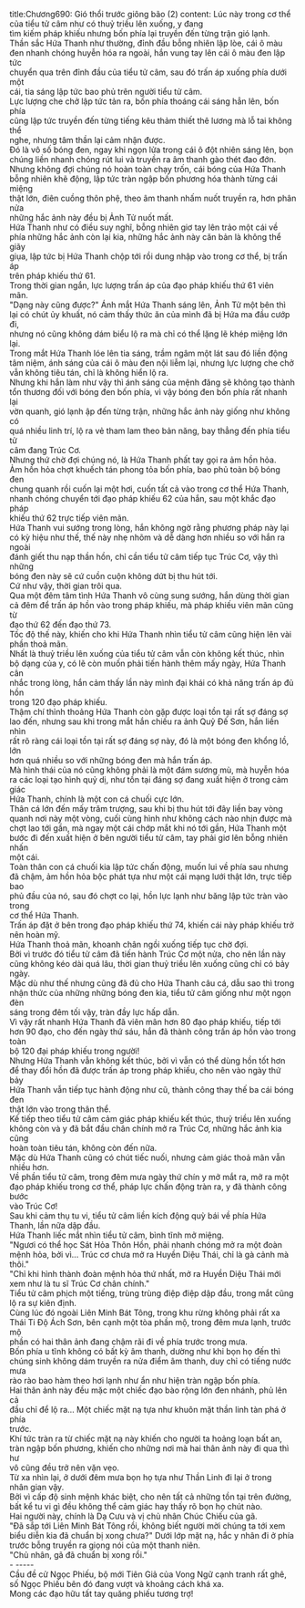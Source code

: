 title:Chương690: Gió thổi trước giông bão (2)
content:
Lúc này trong cơ thể của tiểu tử câm như có thuỷ triều lên xuống, y đang<br>tìm kiếm pháp khiếu nhưng bốn phía lại truyền đến từng trận gió lạnh.<br>Thần sắc Hứa Thanh như thường, đỉnh đầu bỗng nhiên lập lòe, cái ô màu<br>đen nhanh chóng huyễn hóa ra ngoài, hắn vung tay lên cái ô màu đen lập tức<br>chuyển qua trên đỉnh đầu của tiểu tử câm, sau đó trấn áp xuống phía dưới một<br>cái, tia sáng lập tức bao phủ trên người tiểu tử câm.<br>Lực lượng che chở lập tức tản ra, bốn phía thoáng cái sáng hẳn lên, bốn phía<br>cũng lập tức truyền đến từng tiếng kêu thảm thiết thê lương mà lỗ tai không thể<br>nghe, nhưng tâm thần lại cảm nhận được.<br>Đó là vô số bóng đen, ngay khi ngọn lửa trong cái ô đột nhiên sáng lên, bọn<br>chúng liền nhanh chóng rút lui và truyền ra âm thanh gào thét đao đớn.<br>Nhưng không đợi chúng nó hoàn toàn chạy trốn, cái bóng của Hứa Thanh<br>bỗng nhiên khẽ động, lập tức tràn ngập bốn phương hóa thành từng cái miệng<br>thật lớn, điên cuồng thôn phệ, theo âm thanh nhấm nuốt truyền ra, hơn phân nửa<br>những hắc ảnh này đều bị Ảnh Tử nuốt mất.<br>Hứa Thanh như có điều suy nghĩ, bỗng nhiên giơ tay lên trảo một cái về<br>phía những hắc ảnh còn lại kia, những hắc ảnh này căn bản là không thể giãy<br>giụa, lập tức bị Hứa Thanh chộp tới rồi dung nhập vào trong cơ thể, bị trấn áp<br>trên pháp khiếu thứ 61.<br>Trong thời gian ngắn, lực lượng trấn áp của đạo pháp khiếu thứ 61 viên<br>mãn.<br>"Dạng này cũng được?" Ánh mắt Hứa Thanh sáng lên, Ảnh Tử một bên thì<br>lại có chút ủy khuất, nó cảm thấy thức ăn của mình đã bị Hứa ma đầu cướp đi,<br>nhưng nó cũng không dám biểu lộ ra mà chỉ có thể lặng lẽ khép miệng lớn lại.<br>Trong mắt Hứa Thanh lóe lên tia sáng, trầm ngâm một lát sau đó liền động<br>tâm niệm, ánh sáng của cái ô màu đen nội liễm lại, nhưng lực lượng che chở<br>vẫn không tiêu tán, chỉ là không hiển lộ ra.<br>Nhưng khi hắn làm như vậy thì ánh sáng của mệnh đăng sẽ không tạo thành<br>tổn thương đối với bóng đen bốn phía, vì vậy bóng đen bốn phía rất nhanh lại<br>vờn quanh, gió lạnh ập đến từng trận, những hắc ảnh này giống như không có<br>quá nhiều linh trí, lộ ra vẻ tham lam theo bản năng, bay thẳng đến phía tiểu tử<br>câm đang Trúc Cơ.<br>Nhưng thứ chờ đợi chúng nó, là Hứa Thanh phất tay gọi ra ảm hồn hỏa.<br>Ảm hồn hỏa chợt khuếch tán phong tỏa bốn phía, bao phủ toàn bộ bóng đen<br>chung quanh rồi cuốn lại một hơi, cuốn tất cả vào trong cơ thể Hứa Thanh,<br>nhanh chóng chuyển tới đạo pháp khiếu 62 của hắn, sau một khắc đạo pháp<br>khiếu thứ 62 trực tiếp viên mãn.<br>Hứa Thanh vui sướng trong lòng, hắn không ngờ rằng phương pháp này lại<br>có kỳ hiệu như thế, thế này nhẹ nhõm và dễ dàng hơn nhiều so với hắn ra ngoài<br>đánh giết thu nạp thần hồn, chỉ cần tiểu tử câm tiếp tục Trúc Cơ, vậy thì những<br>bóng đen này sẽ cứ cuồn cuộn không dứt bị thu hút tới.<br>Cứ như vậy, thời gian trôi qua.<br>Qua một đêm tâm tình Hứa Thanh vô cùng sung sướng, hắn dùng thời gian<br>cả đêm để trấn áp hồn vào trong pháp khiếu, mà pháp khiếu viên mãn cũng từ<br>đạo thứ 62 đến đạo thứ 73.<br>Tốc độ thế này, khiến cho khi Hứa Thanh nhìn tiểu tử câm cũng hiện lên vài<br>phần thoả mãn.<br>Nhất là thuỷ triều lên xuống của tiểu tử câm vẫn còn không kết thúc, nhìn<br>bộ dạng của y, có lẽ còn muốn phải tiến hành thêm mấy ngày, Hứa Thanh cân<br>nhắc trong lòng, hắn cảm thấy lần này mình đại khái có khả năng trấn áp đủ hồn<br>trong 120 đạo pháp khiếu.<br>Thậm chí thỉnh thoảng Hứa Thanh còn gặp được loại tồn tại rất sợ đáng sợ<br>lao đến, nhưng sau khi trong mắt hắn chiếu ra ảnh Quỷ Đế Sơn, hắn liền nhìn<br>rất rõ ràng cái loại tồn tại rất sợ đáng sợ này, đó là một bóng đen khổng lồ, lớn<br>hơn quá nhiều so với những bóng đen mà hắn trấn áp.<br>Mà hình thái của nó cũng không phải là một đám sương mù, mà huyễn hóa<br>ra các loại tạo hình quỷ dị, như tồn tại đáng sợ đang xuất hiện ở trong cảm giác<br>Hứa Thanh, chính là một con cá chuối cực lớn.<br>Thân cá lớn đến mấy trăm trượng, sau khi bị thu hút tới đây liền bay vòng<br>quanh nơi này một vòng, cuối cùng hình như không cách nào nhịn được mà<br>chợt lao tới gần, mà ngay một cái chớp mắt khi nó tới gần, Hứa Thanh một<br>bước đi đến xuất hiện ở bên người tiểu tử câm, tay phải giơ lên bỗng nhiên nhấn<br>một cái.<br>Toàn thân con cá chuối kia lập tức chấn động, muốn lui về phía sau nhưng<br>đã chậm, ảm hồn hỏa bộc phát tựa như một cái mạng lưới thật lớn, trực tiếp bao<br>phủ đầu của nó, sau đó chợt co lại, hồn lực lạnh như băng lập tức tràn vào trong<br>cơ thể Hứa Thanh.<br>Trấn áp đặt ở bên trong đạo pháp khiếu thứ 74, khiến cái này pháp khiếu trở<br>nên hoàn mỹ.<br>Hứa Thanh thoả mãn, khoanh chân ngồi xuống tiếp tục chờ đợi.<br>Bởi vì trước đó tiểu tử câm đã tiến hành Trúc Cơ một nửa, cho nên lần này<br>cũng không kéo dài quá lâu, thời gian thuỷ triều lên xuống cũng chỉ có bảy<br>ngày.<br>Mặc dù như thế nhưng cũng đã đủ cho Hứa Thanh câu cá, dẫu sao thì trong<br>nhận thức của những những bóng đen kia, tiểu tử câm giống như một ngọn đèn<br>sáng trong đêm tối vậy, tràn đầy lực hấp dẫn.<br>Vì vậy rất nhanh Hứa Thanh đã viên mãn hơn 80 đạo pháp khiếu, tiếp tới<br>hơn 90 đạo, cho đến ngày thứ sáu, hắn đã thành công trấn áp hồn vào trong toàn<br>bộ 120 đại pháp khiếu trong người!<br>Nhưng Hứa Thanh vẫn không kết thúc, bởi vì vẫn có thể dùng hồn tốt hơn<br>để thay đổi hồn đã được trấn áp trong pháp khiếu, cho nên vào ngày thứ bảy<br>Hứa Thanh vẫn tiếp tục hành động như cũ, thành công thay thế ba cái bóng đen<br>thật lớn vào trong thân thể.<br>Kế tiếp theo tiểu tử câm cảm giác pháp khiếu kết thúc, thuỷ triều lên xuống<br>không còn và y đã bắt đầu chân chính mở ra Trúc Cơ, những hắc ảnh kia cũng<br>hoàn toàn tiêu tán, không còn đến nữa.<br>Mặc dù Hứa Thanh cũng có chút tiếc nuối, nhưng cảm giác thoả mãn vẫn<br>nhiều hơn.<br>Về phần tiểu tử câm, trong đêm mưa ngày thứ chín y mở mắt ra, mở ra một<br>đạo pháp khiếu trong cơ thể, pháp lực chấn động tràn ra, y đã thành công bước<br>vào Trúc Cơ!<br>Sau khi cảm thụ tu vi, tiểu tử câm liền kích động quỳ bái về phía Hứa<br>Thanh, lần nữa dập đầu.<br>Hứa Thanh liếc mắt nhìn tiểu tử câm, bình tĩnh mở miệng.<br>"Ngươi có thể học Sát Hỏa Thôn Hồn, phải nhanh chóng mở ra một đoàn<br>mệnh hỏa, bởi vì... Trúc cơ chưa mở ra Huyền Diệu Thái, chỉ là gà cảnh mà<br>thôi."<br>"Chỉ khi hình thành đoàn mệnh hỏa thứ nhất, mở ra Huyền Diệu Thái mới<br>xem như là tu sĩ Trúc Cơ chân chính."<br>Tiểu tử câm phịch một tiếng, trùng trùng điệp điệp dập đầu, trong mắt cũng<br>lộ ra sự kiên định.<br>Cùng lúc đó ngoài Liên Minh Bát Tông, trong khu rừng không phải rất xa<br>Thái Ti Độ Ách Sơn, bên cạnh một tòa phần mộ, trong đêm mưa lạnh, trước mộ<br>phần có hai thân ảnh đang chậm rãi đi về phía trước trong mưa.<br>Bốn phía u tĩnh không có bất kỳ âm thanh, dường như khi bọn họ đến thì<br>chúng sinh không dám truyền ra nửa điểm âm thanh, duy chỉ có tiếng nước mưa<br>rào rào bao hàm theo hơi lạnh như ẩn như hiện tràn ngập bốn phía.<br>Hai thân ảnh này đều mặc một chiếc đạo bào rộng lớn đen nhánh, phủ lên cả<br>đầu chỉ để lộ ra... Một chiếc mặt nạ tựa như khuôn mặt thần linh tàn phá ở phía<br>trước.<br>Khí tức tràn ra từ chiếc mặt nạ này khiến cho người ta hoảng loạn bất an,<br>tràn ngập bốn phương, khiến cho những nơi mà hai thân ảnh này đi qua thì hư<br>vô cũng đều trở nên vặn vẹo.<br>Từ xa nhìn lại, ở dưới đêm mưa bọn họ tựa như Thần Linh đi lại ở trong<br>nhân gian vậy.<br>Bởi vì cấp độ sinh mệnh khác biệt, cho nên tất cả những tồn tại trên đường,<br>bất kể tu vi gì đều không thể cảm giác hay thấy rõ bọn họ chút nào.<br>Hai người này, chính là Dạ Cưu và vị chủ nhân Chúc Chiếu của gã.<br>"Đã sắp tới Liên Minh Bát Tông rồi, không biết người mời chúng ta tới xem<br>biểu diễn kia đã chuẩn bị xong chưa?" Dưới lớp mặt nạ, hắc y nhân đi ở phía<br>trước bỗng truyền ra giọng nói của một thanh niên.<br>"Chủ nhân, gã đã chuẩn bị xong rồi."<br>- -----<br>Cầu đề cử Ngọc Phiếu, bộ mới Tiên Giả của Vong Ngữ cạnh tranh rất ghê,<br>số Ngọc Phiếu bên đó đang vượt và khoảng cách khá xa.<br>Mong các đạo hữu tất tay quăng phiếu tương trợ!